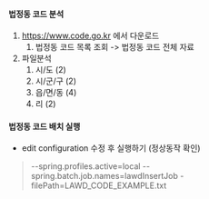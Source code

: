 #### 법정동 코드 분석 
1. https://www.code.go.kr 에서 다운로드 
   1. 법정동 코드 목록 조회 -> 법정동 코드 전체 자료 
2. 파일분석 
   1. 시/도 (2)
   2. 시/군/구 (2)
   3. 읍/면/동 (4)
   4. 리 (2)

#### 법정동 코드 배치 실행 
- edit configuration 수정 후 실행하기 (정상동작 확인)
> --spring.profiles.active=local --spring.batch.job.names=lawdInsertJob -filePath=LAWD_CODE_EXAMPLE.txt